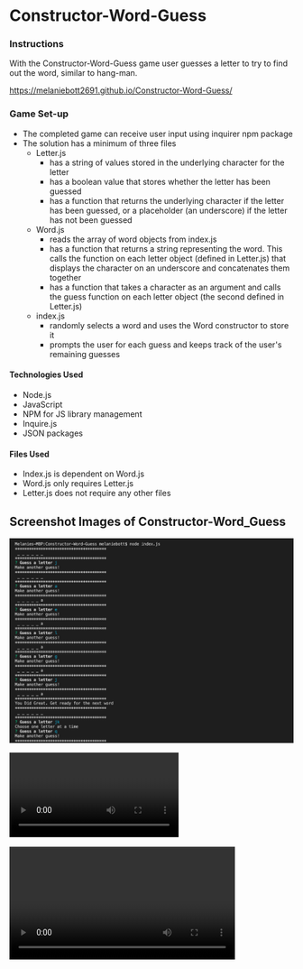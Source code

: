 # Constructor-Word-Guess
### Instructions
With the Constructor-Word-Guess game user guesses a letter to try to find out the word, similar to hang-man.

 https://melaniebott2691.github.io/Constructor-Word-Guess/
 
### Game Set-up
- The completed game can receive user input using inquirer npm package
- The solution has a minimum of three files
   - Letter.js
      * has a string of values stored in the underlying character for the letter
      * has a boolean value that stores whether the letter has been guessed
      * has a function that returns the underlying character if the letter has been guessed, or a placeholder (an underscore) if the letter has not been guessed
   - Word.js
     * reads the array of word objects from index.js
     * has a function that returns a string representing the word. This calls the function on each letter object (defined in Letter.js) that displays the character on an underscore and concatenates them together
     * has a function that takes a character as an argument and calls the guess function on each letter object (the second defined in Letter.js)
   - index.js
     * randomly selects a word and uses the Word constructor to store it
     * prompts the user for each guess and keeps track of the user's remaining guesses

#### Technologies Used
- Node.js
- JavaScript
- NPM for JS library management
- Inquire.js
- JSON packages

#### Files Used
- Index.js is dependent on Word.js
- Word.js only requires Letter.js
- Letter.js does not require any other files

## Screenshot Images of Constructor-Word_Guess

![Command Line](/images/constructor.png)

![Video](/images/constructor1.mp4)

 <video width="400" controls>
 <source src="constructor1.mp4" type="video/mp4></video>

